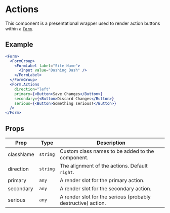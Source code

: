 # Actions

This component is a presentational wrapper used to render action buttons within a [`Form`](./Form.md).

## Example

```jsx
<Form>
  <FormGroup>
    <FormLabel label="Site Name">
      <Input value="Dashing Dash" />
    </FormLabel>
  </FormGroup>
  <Form.Actions
    direction="left"
    primary={<Button>Save Changes</Button>}
    secondary={<Button>Discard Changes</Button>}
    serious={<Button>Something serious!</Button>}
  />
</Form>
```

## Props

| Prop      | Type     | Description                                                  |
| --------- | -------- | ------------------------------------------------------------ |
| className | `string` | Custom class names to be added to the component.             |
| direction | `string` | The alignment of the actions. Default `right`.               |
| primary   | `any`    | A render slot for the primary action.                        |
| secondary | `any`    | A render slot for the secondary action.                      |
| serious   | `any`    | A render slot for the serious (probably destructive) action. |
